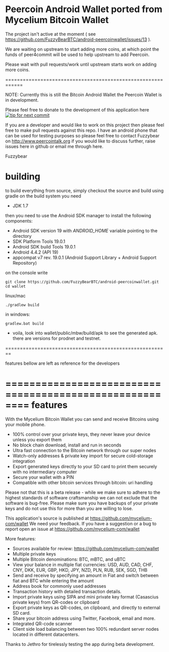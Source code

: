 Peercoin Android Wallet ported from Mycelium Bitcoin Wallet
============================================================

The project isn't active at the moment ( see https://github.com/FuzzyBearBTC/android-peercoinwallet/issues/13 ).

We are waiting on upstream to start adding more coins, at which point the funds of peer4commit will be used
to help upstream to add Peercoin.


Please wait with pull requests/work until upstream starts work on adding more coins.

============================================================


NOTE: Currently this is still the Bitcoin Android Wallet the Peercoin Wallet is in 
development.

Please feel free to donate to the development of this application here
[![tip for next commit](http://peer4commit.com/projects/10.svg)](http://peer4commit.com/projects/10)

If you are a developer and would like to work on this project then please feel free
to make pull requests against this repo.  I have an android phone that can be used 
for testing purposes so please feel free to contact Fuzzybear on
http://www.peercointalk.org if you would like to discuss further, raise issues 
here in github or email me through here.

Fuzzybear

building
========

to build everything from source, simply checkout the source and build using gradle
on the build system you need

 * JDK 1.7

then you need to use the Android SDK manager to install the following components:

 * Android SDK version 19 with *ANDROID_HOME* variable pointing to the directory
 * SDK Platform Tools 19.0.1
 * Android SDK build Tools 19.0.1
 * Android 4.4.2 (API 19)
 * appcompat v7 rev. 19.0.1 (Android Support Library + Android Support Repository)

on the console write

    git clone https://github.com/FuzzyBearBTC/android-peercoinwallet.git
    cd wallet

linux/mac

    ./gradlew build

in windows: 

    gradlew.bat build

 - voila, look into wallet/public/mbw/build/apk to see the generated apk. 
   there are versions for prodnet and testnet.

========================================================

features bellow are left as reference for the developers

========================================================
features 
========

With the Mycelium Bitcoin Wallet you can send and receive Bitcoins using your mobile phone.

 - 100% control over your private keys, they never leave your device unless you export them
 - No block chain download, install and run in seconds
 - Ultra fast connection to the Bitcoin network through our super nodes
 - Watch-only addresses & private key import for secure cold-storage integration
 - Export generated keys directly to your SD card to print them securely with no intermediary computer
 - Secure your wallet with a PIN
 - Compatible with other bitcoin services through bitcoin: uri handling

Please not that this is a beta release - while we make sure to adhere to the highest standards of software craftsmanship we can not exclude that the software is bug-free. Please make sure you have backups of your private keys and do not use this for more than you are willing to lose.

This application's source is published at https://github.com/mycelium-com/wallet
We need your feedback. If you have a suggestion or a bug to report open an issue at https://github.com/mycelium-com/wallet

More features:
 - Sources available for review:  https://github.com/mycelium-com/wallet
 - Multiple private keys
 - Multiple Bitcoin denominations: BTC, mBTC, and uBTC
 - View your balance in multiple fiat currencies: USD, AUD, CAD, CHF, CNY, DKK, EUR, GBP, HKD, JPY, NZD, PLN, RUB, SEK, SGD, THB
 - Send and receive by specifying an amount in Fiat and switch between fiat and BTC while entering the amount
 - Address book for commonly used addresses
 - Transaction history with detailed transaction details.
 - Import private keys using SIPA and mini private key format (Casascius private keys) from QR-codes or clipboard
 - Export private keys as QR-codes, on clipboard, and directly to external SD card.
 - Share your bitcoin address using Twitter, Facebook, email and more.
 - Integrated QR-code scanner
 - Client side load balancing between two 100% redundant server nodes located in different datacenters.

Thanks to Jethro for tirelessly testing the app during beta development.
